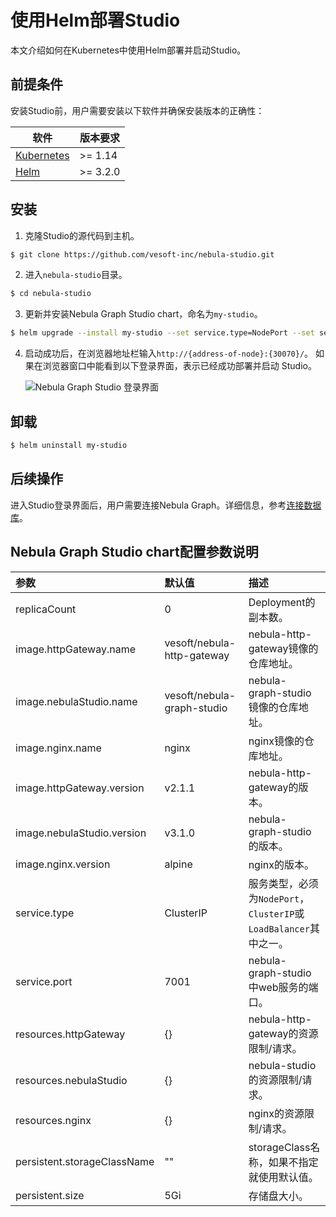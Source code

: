 # 使用Helm部署Studio

本文介绍如何在Kubernetes中使用Helm部署并启动Studio。

## 前提条件

安装Studio前，用户需要安装以下软件并确保安装版本的正确性：

| 软件                                                         | 版本要求  |
| ------------------------------------------------------------ | --------- |
| [Kubernetes](https://kubernetes.io)                          | \>= 1.14  |
| [Helm](https://helm.sh)                                      | \>= 3.2.0 |

## 安装

1. 克隆Studio的源代码到主机。

  ```bash
  $ git clone https://github.com/vesoft-inc/nebula-studio.git
  ```

2. 进入`nebula-studio`目录。

  ```bash
  $ cd nebula-studio
  ```

3. 更新并安装Nebula Graph Studio chart，命名为`my-studio`。

  ```bash
  $ helm upgrade --install my-studio --set service.type=NodePort --set service.port={30070} deployment/helm
  ```

4. 启动成功后，在浏览器地址栏输入`http://{address-of-node}:{30070}/`。
   如果在浏览器窗口中能看到以下登录界面，表示已经成功部署并启动 Studio。

   ![Nebula Graph Studio 登录界面](../figs/st-ug-001-1.png "Nebula Graph Studio 登录界面")

## 卸载

```bash
$ helm uninstall my-studio
```

## 后续操作

进入Studio登录界面后，用户需要连接Nebula Graph。详细信息，参考[连接数据库](st-ug-connect.md)。

## Nebula Graph Studio chart配置参数说明

| 参数 | 默认值 | 描述 |
|:---|:---|:---|
| replicaCount | 0 | Deployment的副本数。 |
| image.httpGateway.name | vesoft/nebula-http-gateway | nebula-http-gateway镜像的仓库地址。 |
| image.nebulaStudio.name | vesoft/nebula-graph-studio | nebula-graph-studio镜像的仓库地址。 |
| image.nginx.name | nginx | nginx镜像的仓库地址。 |
| image.httpGateway.version | v2.1.1 | nebula-http-gateway的版本。 |
| image.nebulaStudio.version | v3.1.0 | nebula-graph-studio的版本。 |
| image.nginx.version | alpine | nginx的版本。 |
| service.type | ClusterIP | 服务类型，必须为`NodePort`，`ClusterIP`或`LoadBalancer`其中之一。 |
| service.port | 7001 | nebula-graph-studio中web服务的端口。 |
| resources.httpGateway | {} | nebula-http-gateway的资源限制/请求。 |
| resources.nebulaStudio | {} | nebula-studio的资源限制/请求。 |
| resources.nginx | {} | nginx的资源限制/请求。 |
| persistent.storageClassName | "" | storageClass名称，如果不指定就使用默认值。 |
| persistent.size | 5Gi | 存储盘大小。 |
